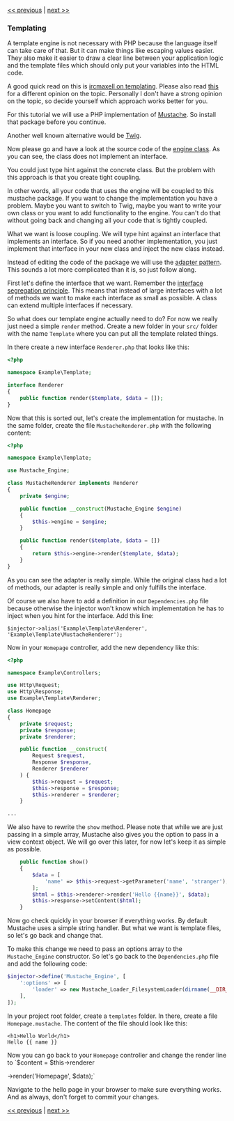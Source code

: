 [<< previous](08-dependency-injector.md) | [next >>](10-dynamic-pages.md)

### Templating

A template engine is not necessary with PHP because the language itself can take care of that. But it can make things like escaping values easier. They also make it easier to draw a clear line between your application logic and the template files which should only put your variables into the HTML code.

A good quick read on this is [ircmaxell on templating](http://blog.ircmaxell.com/2012/12/on-templating.html). Please also read [this](http://chadminick.com/articles/simple-php-template-engine.html) for a different opinion on the topic. Personally I don't have a strong opinion on the topic, so decide yourself which approach works better for you.

For this tutorial we will use a PHP implementation of [Mustache](https://github.com/bobthecow/mustache.php). So install that package before you continue.

Another well known alternative would be [Twig](http://twig.sensiolabs.org/).

Now please go and have a look at the source code of the [engine class](https://github.com/bobthecow/mustache.php/blob/master/src/Mustache/Engine.php). As you can see, the class does not implement an interface.

You could just type hint against the concrete class. But the problem with this approach is that you create tight coupling.

In other words, all your code that uses the engine will be coupled to this mustache package. If you want to change the implementation you have a problem. Maybe you want to switch to Twig, maybe you want to write your own class or you want to add functionality to the engine. You can't do that without going back and changing all your code that is tightly coupled.

What we want is loose coupling. We will type hint against an interface that implements an interface. So if you need another implementation, you just implement that interface in your new class and inject the new class instead. 

Instead of editing the code of the package we will use the [adapter pattern](http://en.wikipedia.org/wiki/Adapter_pattern). This sounds a lot more complicated than it is, so just follow along.

First let's define the interface that we want. Remember the [interface segregation principle](http://en.wikipedia.org/wiki/Interface_segregation_principle). This means that instead of large interfaces with a lot of methods we want to make each interface as small as possible. A class can extend multiple interfaces if necessary.

So what does our template engine actually need to do? For now we really just need a simple `render` method. Create a new folder in your `src/` folder with the name `Template` where you can put all the template related things.

In there create a new interface `Renderer.php` that looks like this:

```php
<?php

namespace Example\Template;

interface Renderer
{
    public function render($template, $data = []);
}
```

Now that this is sorted out, let's create the implementation for mustache. In the same folder, create the file `MustacheRenderer.php` with the following content:

```php
<?php

namespace Example\Template;

use Mustache_Engine;

class MustacheRenderer implements Renderer
{
    private $engine;

    public function __construct(Mustache_Engine $engine)
    {
        $this->engine = $engine;
    }

    public function render($template, $data = [])
    {
        return $this->engine->render($template, $data);
    }
}
```

As you can see the adapter is really simple. While the original class had a lot of methods, our adapter is really simple and only fulfills the interface.

Of course we also have to add a definition in our `Dependencies.php` file because otherwise the injector won't know which implementation he has to inject when you hint for the interface. Add this line:

`$injector->alias('Example\Template\Renderer', 'Example\Template\MustacheRenderer');`

Now in your `Homepage` controller, add the new dependency like this:

```php
<?php

namespace Example\Controllers;

use Http\Request;
use Http\Response;
use Example\Template\Renderer;

class Homepage
{
    private $request;
    private $response;
    private $renderer;

    public function __construct(
        Request $request, 
        Response $response,
        Renderer $renderer
    ) {
        $this->request = $request;
        $this->response = $response;
        $this->renderer = $renderer;
    }

...
```

We also have to rewrite the `show` method. Please note that while we are just passing in a simple array, Mustache also gives you the option to pass in a view context object. We will go over this later, for now let's keep it as simple as possible.

```php
    public function show()
    {
        $data = [
            'name' => $this->request->getParameter('name', 'stranger'),
        ];
        $html = $this->renderer->render('Hello {{name}}', $data);
        $this->response->setContent($html);
    }
```

Now go check quickly in your browser if everything works. By default Mustache uses a simple string handler. But what we want is template files, so let's go back and change that.

To make this change we need to pass an options array to the `Mustache_Engine` constructor. So let's go back to the `Dependencies.php` file and add the following code:

```php
$injector->define('Mustache_Engine', [
    ':options' => [
        'loader' => new Mustache_Loader_FilesystemLoader(dirname(__DIR__) . '/templates'),
    ],
]);
```

In your project root folder, create a `templates` folder. In there, create a file `Homepage.mustache`. The content of the file should look like this:

```
<h1>Hello World</h1>
Hello {{ name }}
```

Now you can go back to your `Homepage` controller and change the render line to `$content = $this->renderer



->render('Homepage', $data);`

Navigate to the hello page in your browser to make sure everything works. And as always, don't forget to commit your changes.

[<< previous](08-dependency-injector.md) | [next >>](10-dynamic-pages.md)
